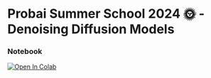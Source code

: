 
# Probai Summer School 2024 🌞 - Denoising Diffusion Models

### Notebook
[![Open In Colab](https://colab.research.google.com/assets/colab-badge.svg)](https://colab.research.google.com/drive/1P-5yL4PFONx03Ekpu1vsNp3ghkFoOR_2?usp=sharing)


